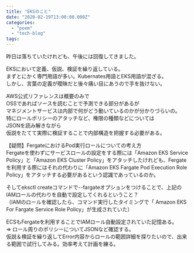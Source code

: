 ```yaml
---
title: "EKSのこと"
date: "2020-02-19T13:00:00.000Z"
categories: 
  - "poem"
  - "tech-blog"
tags: 
---
```


昨日は落ちていたけれども、午後には回復してきました。

EKSにおいて定義、仮説、検証を繰り返している。  
まずとにかく専門用語が多い。Kubernates用語とEKS用語が混ざる。  
しかし、言葉の定義が曖昧だと後々痛い目にあうので手を抜けない。

AWS公式リファレンスは概要のみで  
OSSであればソースを読むことで予測できる部分があるが  
マネジメントサービスは内部で何がどう動いているのかが分かりづらいの。  
特にロールポリシーのアタッチなど、権限の種類などについては  
JSONを読み解きながら  
仮説をたてて実際に検証することで内部構造を把握する必要がある。

【疑問】FergateにおけるPod実行ロールについての考え方  
Fergateを使わずにサービスロールの設定をする際には「Amazon EKS Service Policy」と「Amazon EKS Cluster Policy」をアタッチしたけれども、Fergateを利用する際にはそれの代わりに「Amazon EKS Fargate Pod Execution Role Policy」をアタッチする必要があるという認識であっているのか。

そしてeksctl createコマンドで--fargateオプションをつけることで、上記のIAMロールの代わりを自動で設定してくれるということ？  
（IAMのロールを確認したら、コマンド実行したタイミングで「 Amazon EKS For Fargate Service Role Policy」が生成されていた）

ECSもFergateを利用することでIAMロール自動設定されていた記憶ある。  
\=> ロール周りのポリシーについてJSONなど確認する。  
仮説＆検証を繰り返してError内容からロールの範囲詳細を探りたいので、出来る範囲で試行してみる。効率考えて計画を練る。
